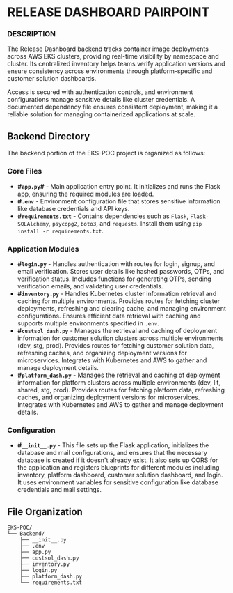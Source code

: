 # RELEASE DASHBOARD PAIRPOINT

### DESCRIPTION

The Release Dashboard backend tracks container image deployments across AWS EKS clusters, providing real-time visibility by namespace and cluster. Its centralized inventory helps teams verify application versions and ensure consistency across environments through platform-specific and customer solution dashboards.  

Access is secured with authentication controls, and environment configurations manage sensitive details like cluster credentials. A documented dependency file ensures consistent deployment, making it a reliable solution for managing containerized applications at scale.

## Backend Directory

The backend portion of the EKS-POC project is organized as follows:

### Core Files
- **#`app.py`#** - Main application entry point. It initializes and runs the Flask app, ensuring the required modules are loaded.  
- **#`.env`** - Environment configuration file that stores sensitive information like database credentials and API keys.  
- **#`requirements.txt`** - Contains dependencies such as `Flask`, `Flask-SQLAlchemy`, `psycopg2`, `boto3`, and `requests`. Install them using `pip install -r requirements.txt`.  


### Application Modules
- **#`login.py`** - Handles authentication with routes for login, signup, and email verification. Stores user details like hashed passwords, OTPs, and verification status. Includes functions for generating OTPs, sending verification emails, and validating user credentials.  
- **#`inventory.py`** - Handles Kubernetes cluster information retrieval and caching for multiple environments. Provides routes for fetching cluster deployments, refreshing and clearing cache, and managing environment configurations. Ensures efficient data retrieval with caching and supports multiple environments specified in `.env`.  
- **#`custsol_dash.py`** - Manages the retrieval and caching of deployment information for customer solution clusters across multiple environments (dev, stg, prod). Provides routes for fetching customer solution data, refreshing caches, and organizing deployment versions for microservices. Integrates with Kubernetes and AWS to gather and manage deployment details.  
- **#`platform_dash.py`** - Manages the retrieval and caching of deployment information for platform clusters across multiple environments (dev, lit, shared, stg, prod). Provides routes for fetching platform data, refreshing caches, and organizing deployment versions for microservices. Integrates with Kubernetes and AWS to gather and manage deployment details.  

### Configuration
- **#`__init__.py`** - This file sets up the Flask application, initializes the database and mail configurations, and ensures that the necessary database is created if it doesn't already exist. It also sets up CORS for the application and registers blueprints for different modules including inventory, platform dashboard, customer solution dashboard, and login. It uses environment variables for sensitive configuration like database credentials and mail settings.  

## File Organization

```
EKS-POC/
└── Backend/
    ├── __init__.py
    ├── .env
    ├── app.py
    ├── custsol_dash.py
    ├── inventory.py
    ├── login.py
    ├── platform_dash.py
    └── requirements.txt
```
